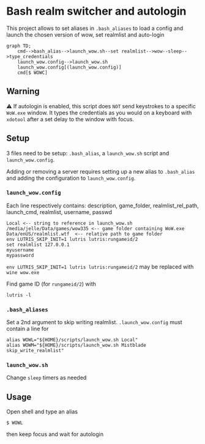 # Bash realm switcher and autologin
This project allows to set aliases in `.bash_aliases` to load a config and
launch the chosen version of wow, set realmlist and auto-login

```mermaid
graph TD;
    cmd-->bash_alias-->launch_wow.sh--set realmlist-->wow--sleep-->type_credentials
    launch_wow.config-->launch_wow.sh
    launch_wow.config[(launch_wow.config)]
    cmd[$ WOWC]
```

## Warning
⚠️ If autologin is enabled, this script does `NOT` send keystrokes to a specific `WoW.exe` window. It types
the credentials as you would on a keyboard with `xdotool` after a set delay to
the window with focus.

## Setup
3 files need to be setup: `.bash_alias`, a `launch_wow.sh` script and `launch_wow.config`.

Adding or removing a server requires setting up a new alias to `.bash_alias` and adding the configuration to `launch_wow.config`.

### `launch_wow.config`
Each line respectively contains: description, game_folder, realmlist_rel_path, launch_cmd, realmlist, username, passwd

```
Local <-- string to reference in launch_wow.sh
/media/jelle/Data/games/wow335 <-- game folder containing WoW.exe
Data/enUS/realmlist.wtf  <-- relative path to game folder
env LUTRIS_SKIP_INIT=1 lutris lutris:rungameid/2
set realmlist 127.0.0.1
myusername
mypassword
```

`env LUTRIS_SKIP_INIT=1 lutris lutris:rungameid/2` may be replaced with `wine wow.exe`

Find game ID (for `rungameid/2`) with
 ```
 lutris -l
 ```

### `.bash_aliases`
Set a 2nd argument to skip writing realmlist. `.launch_wow.config` must contain a line for
```
alias WOWL="${HOME}/scripts/launch_wow.sh Local"
alias WOWM="${HOME}/scripts/launch_wow.sh Mistblade skip_write_realmlist"
```

### `launch_wow.sh`
Change `sleep` timers as needed

## Usage
Open shell and type an alias
```
$ WOWL
```
then keep focus and wait for autologin